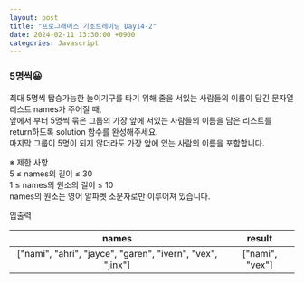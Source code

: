 ```yaml
---
layout: post
title: "프로그래머스 기초트레이닝 Day14-2"
date: 2024-02-11 13:30:00 +0900
categories: Javascript
---
```


### 5명씩😀

최대 5명씩 탑승가능한 놀이기구를 타기 위해 줄을 서있는 사람들의 이름이 담긴 문자열 리스트 names가 주어질 때,<br>
앞에서 부터 5명씩 묶은 그룹의 가장 앞에 서있는 사람들의 이름을 담은 리스트를 return하도록 solution 함수를 완성해주세요.<br>
마지막 그룹이 5명이 되지 않더라도 가장 앞에 있는 사람의 이름을 포함합니다.<br>

※ 제한 사항<br>
5 ≤ names의 길이 ≤ 30<br>
1 ≤ names의 원소의 길이 ≤ 10<br>
names의 원소는 영어 알파벳 소문자로만 이루어져 있습니다.<br>

입출력 <br>

|                           names                            |     result      |
| :--------------------------------------------------------: | :-------------: |
| ["nami", "ahri", "jayce", "garen", "ivern", "vex", "jinx"] | ["nami", "vex"] |

<br>

```javascript

```
